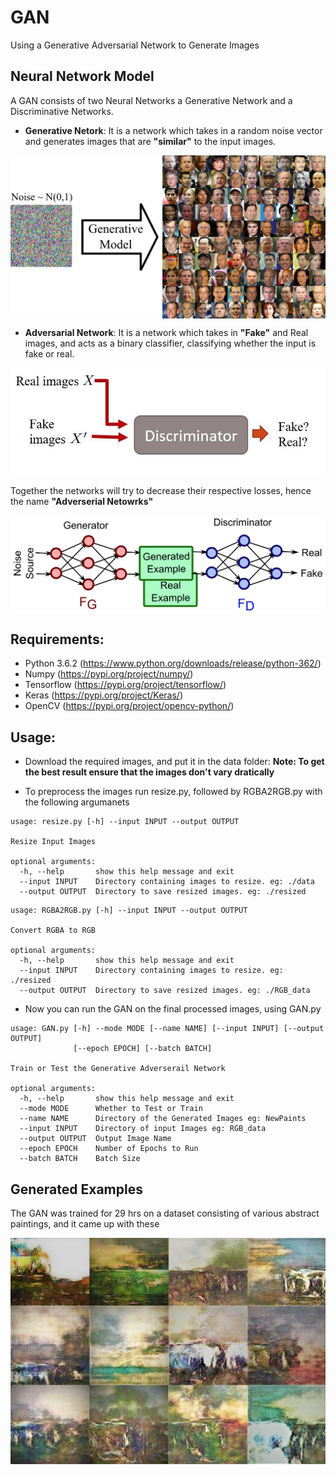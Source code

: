# GAN
Using a Generative Adversarial Network to Generate Images

## Neural Network Model

A GAN consists of two Neural Networks a Generative Network and a Discriminative Networks.

- **Generative Netork**: It is a network which takes in a random noise vector and generates images that are **"similar"** to the input images.
<p align="center">
<img src="https://github.com/crypto-code/GAN/blob/master/assets/gen_model.png" width="800" align="middle" />   </p>


- **Adversarial Network**: It is a network which takes in **"Fake"** and Real images, and acts as a binary classifier, classifying whether the input is fake or real.  
<p align="center">
<img src="https://github.com/crypto-code/GAN/blob/master/assets/disc_model.jpg" width="800" align="middle" />   </p>


Together the networks will try to decrease their respective losses, hence the name **"Adverserial Netowrks"**
<p align="center">
<img src="https://github.com/crypto-code/GAN/blob/master/assets/model.png" width="800" align="middle" />   </p>

## Requirements:
* Python 3.6.2 (https://www.python.org/downloads/release/python-362/)
* Numpy (https://pypi.org/project/numpy/)
* Tensorflow (https://pypi.org/project/tensorflow/)
* Keras (https://pypi.org/project/Keras/)
* OpenCV (https://pypi.org/project/opencv-python/)

## Usage:
- Download the required images, and put it in the data folder:
**Note: To get the best result ensure that the images don't vary dratically**

- To preprocess the images run resize.py, followed by RGBA2RGB.py with the following argumanets
```
usage: resize.py [-h] --input INPUT --output OUTPUT

Resize Input Images

optional arguments:
  -h, --help       show this help message and exit
  --input INPUT    Directory containing images to resize. eg: ./data
  --output OUTPUT  Directory to save resized images. eg: ./resized
```

```
usage: RGBA2RGB.py [-h] --input INPUT --output OUTPUT

Convert RGBA to RGB

optional arguments:
  -h, --help       show this help message and exit
  --input INPUT    Directory containing images to resize. eg: ./resized
  --output OUTPUT  Directory to save resized images. eg: ./RGB_data
```

- Now you can run the GAN on the final processed images, using GAN.py
```
usage: GAN.py [-h] --mode MODE [--name NAME] [--input INPUT] [--output OUTPUT]
              [--epoch EPOCH] [--batch BATCH]

Train or Test the Generative Adverserail Network

optional arguments:
  -h, --help       show this help message and exit
  --mode MODE      Whether to Test or Train
  --name NAME      Directory of the Generated Images eg: NewPaints
  --input INPUT    Directory of input Images eg: RGB_data
  --output OUTPUT  Output Image Name
  --epoch EPOCH    Number of Epochs to Run
  --batch BATCH    Batch Size
```

## Generated Examples

The GAN was trained for 29 hrs on a dataset consisting of various abstract paintings, and it came up with these

<p align="center">
<img src="https://github.com/crypto-code/GAN/blob/master/assets/example.jpg" align="middle" />   </p>

